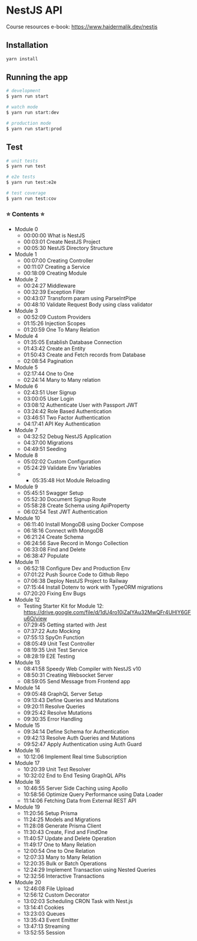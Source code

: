 # NestJS API

Course resources e-book: <https://www.haidermalik.dev/nestjs>

## Installation

```bash
yarn install
```

## Running the app

```bash
# development
$ yarn run start

# watch mode
$ yarn run start:dev

# production mode
$ yarn run start:prod
```

## Test

```bash
# unit tests
$ yarn run test

# e2e tests
$ yarn run test:e2e

# test coverage
$ yarn run test:cov
```

### ⭐️ Contents ⭐️

- Module 0
  - 00:00:00 What is NestJS
  - 00:03:01 Create NestJS Project
  - 00:05:30 NestJS Directory Structure
- Module 1
  - 00:07:00 Creating Controller
  - 00:11:07 Creating a Service
  - 00:18:09 Creating Module
- Module 2
  - 00:24:27 Middleware
  - 00:32:39 Exception Filter
  - 00:43:07 Transform param using ParseIntPipe
  - 00:48:10 Validate Request Body using class validator
- Module 3
  - 00:52:09 Custom Providers
  - 01:15:26 Injection Scopes
  - 01:20:59 One To Many Relation
- Module 4
  - 01:35:05 Establish Database Connection
  - 01:43:42 Create an Entity
  - 01:50:43 Create and Fetch records from Database
  - 02:08:54 Pagination
- Module 5
  - 02:17:44 One to One
  - 02:24:14 Many to Many relation
- Module 6
  - 02:43:51 User Signup
  - 03:00:05 User Login
  - 03:08:12 Authenticate User with Passport JWT
  - 03:24:42 Role Based Authentication
  - 03:46:51 Two Factor Authentication
  - 04:17:41 API Key Authentication
- Module 7
  - 04:32:52 Debug NestJS Application
  - 04:37:00 Migrations
  - 04:49:51 Seeding
- Module 8
  - 05:02:02 Custom Configuration
  - 05:24:29 Validate Env Variables
  - - 05:35:48 Hot Module Reloading
- Module 9
  - 05:45:51 Swagger Setup
  - 05:52:30 Document Signup Route
  - 05:58:28 Create Schema using ApiProperty
  - 06:02:54 Test JWT Authentication
- Module 10
  - 06:11:40 Install MongoDB using Docker Compose
  - 06:18:16 Connect with MongoDB
  - 06:21:24 Create Schema
  - 06:24:56 Save Record in Mongo Collection
  - 06:33:08 Find and Delete
  - 06:38:47 Populate
- Module 11
  - 06:52:18 Configure Dev and Production Env
  - 07:01:22 Push Source Code to Github Repo
  - 07:06:38 Deploy NestJS Project to Railway
  - 07:15:44 Install Dotenv to work with TypeORM migrations
  - 07:20:20 Fixing Env Bugs
- Module 12
  - Testing Starter Kit for Module 12: <https://drive.google.com/file/d/1dU4ro10jZaIYAu32MwQFr4UHlY6GFu6O/view>
  - 07:29:45 Getting started with Jest
  - 07:37:22 Auto Mocking
  - 07:55:13 SpyOn Function
  - 08:05:49 Unit Test Controller
  - 08:19:35 Unit Test Service
  - 08:28:19 E2E Testing
- Module 13
  - 08:41:58 Speedy Web Compiler with NestJS v10
  - 08:50:31 Creating Websocket Server
  - 08:59:05 Send Message from Frontend app
- Module 14
  - 09:05:48 GraphQL Server Setup
  - 09:13:43 Define Queries and Mutations
  - 09:20:11 Resolve Queries
  - 09:25:42 Resolve Mutations
  - 09:30:35 Error Handling
- Module 15
  - 09:34:14 Define Schema for Authentication
  - 09:42:13 Resolve Auth Queries and Mutations
  - 09:52:47 Apply Authentication using Auth Guard
- Module 16
  - 10:12:06 Implement Real time Subscription
- Module 17
  - 10:20:39 Unit Test Resolver
  - 10:32:02 End to End Tesing GraphQL APIs
- Module 18
  - 10:46:55 Server Side Caching using Apollo
  - 10:58:56 Optimize Query Performance using Data Loader
  - 11:14:06 Fetching Data from External REST API
- Module 19
  - 11:20:56 Setup Prisma
  - 11:24:25 Models and Migrations
  - 11:28:08 Generate Prisma Client
  - 11:30:43 Create, Find and FindOne
  - 11:40:57 Update and Delete Operation
  - 11:49:17 One to Many Relation
  - 12:00:54 One to One Relation
  - 12:07:33 Many to Many Relation
  - 12:20:35 Bulk or Batch Operations
  - 12:24:29 Implement Transaction using Nested Queries
  - 12:32:56 Interactive Transactions
- Module 20
  - 12:46:08 File Upload
  - 12:56:12 Custom Decorator
  - 13:02:03 Scheduling CRON Task with Nest.js
  - 13:14:41 Cookies
  - 13:23:03 Queues
  - 13:35:43 Event Emitter
  - 13:47:13 Streaming
  - 13:52:55 Session
